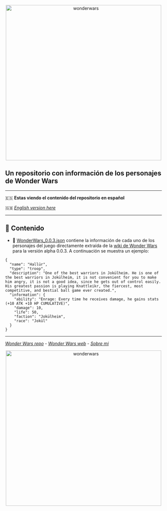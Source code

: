 <p align="center">
<img src="https://wonderwars.game/wp-content/uploads/2022/06/wonder-wars-logo-game-mobile-no-orumit.png" alt="wonderwars" width="500"/>
</p>

## Un repositorio con información de los personajes de Wonder Wars

---

:es: **Estas viendo el contenido del repositorio en español**  

🇬🇧 *[English version here](README.md)*

---

## :scroll: Contenido

* :floppy_disk: [WonderWars_0.0.3.json](./WonderWars_0.0.3.json) contiene la información de cada uno de los personajes del juego directamente extraída de la [wiki de Wonder Wars](https://wonderwars.game/wiki/) para la versión alpha 0.0.3. A continuación se muestra un ejemplo:

```
{
  "name": "Hallür",
  "type": "troop",
  "description": "One of the best warriors in Jokülheim. He is one of the best warriors in Jokülheim, it is not convenient for you to make him angry, it is not a good idea, since he gets out of control easily. His greatest passion is playing Knattleikr, the fiercest, most competitive, and bestial ball game ever created.",
  "information": {
    "ability": "Enrage: Every time he receives damage, he gains stats (+10 ATK +10 HP CUMULATIVE)",
    "damage": 10,
    "life": 50,
    "faction": "Jokülheim",
    "race": "Jokül"
  }
}
```

---

[*Wonder Wars repo*](https://github.com/aitorvv/WonderWars) - [*Wonder Wars web*](https://wonderwars.game/) - [*Sobre mi*](https://github.com/aitorvv)

<p align="center">
<img src="https://wonderwars.game/wp-content/uploads/2022/06/wonder-wars-logo-game-mobile-no-orumit.png" alt="wonderwars" width="500"/>
</p>
